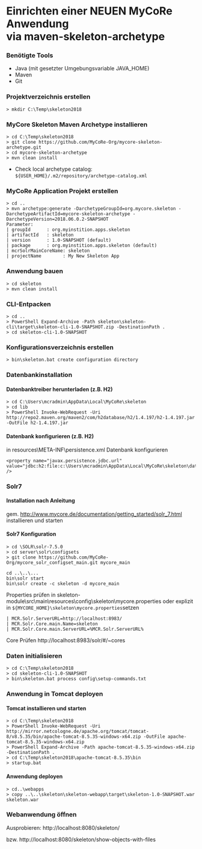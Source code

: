 Einrichten einer NEUEN MyCoRe Anwendung <br>via maven-skeleton-archetype
========================================================================
### Benötigte Tools
- Java (mit gesetzter Umgebungsvariable JAVA_HOME)
- Maven
- Git

### Projektverzeichnis erstellen
```
> mkdir C:\Temp\skeleton2018
```
### MyCore Skeleton Maven Archetype installieren
```
> cd C:\Temp\skeleton2018
> git clone https://github.com/MyCoRe-Org/mycore-skeleton-archetype.git
> cd mycore-skeleton-archetype 
> mvn clean install
```
- Check local archetype catalog: `${USER_HOME}/.m2/repository/archetype-catalog.xml`

### MyCoRe Application Projekt erstellen
```
> cd ..
> mvn archetype:generate -DarchetypeGroupId=org.mycore.skeleton -DarchetypeArtifactId=mycore-skeleton-archetype -DarchetypeVersion=2018.06.0.2-SNAPSHOT
Parameter:
| groupId      : org.myinstition.apps.skeleton
| artifactId   : skeleton
| version      : 1.0-SNAPSHOT (default)
| package      : org.myinstition.apps.skeleton (default)
| mcrSolrMainCoreName: skeleton
| projectName        : My New Skeleton App
```

### Anwendung bauen
```
> cd skeleton
> mvn clean install
```

### CLI-Entpacken
```
> cd ..
> PowerShell Expand-Archive -Path skeleton\skeleton-cli\target\skeleton-cli-1.0-SNAPSHOT.zip -DestinationPath .
> cd skeleton-cli-1.0-SNAPSHOT
```

### Konfigurationsverzeichnis erstellen
```
> bin\skeleton.bat create configuration directory
```

### Datenbankinstallation
#### Datenbanktreiber herunterladen (z.B. H2)

```
> cd C:\Users\mcradmin\AppData\Local\MyCoRe\skeleton
> cd lib
> PowerShell Invoke-WebRequest -Uri http://repo2.maven.org/maven2/com/h2database/h2/1.4.197/h2-1.4.197.jar -OutFile h2-1.4.197.jar
```
#### Datenbank konfigurieren (z.B. H2)
in resources\META-INF\persistence.xml Datenbank konfigurieren
```
<property name="javax.persistence.jdbc.url" value="jdbc:h2:file:c:\Users\mcradmin\AppData\Local\MyCoRe\skeleton\data\h2\mycore;AUTO_SERVER=TRUE" />
```
### Solr7
#### Installation nach Anleitung
gem. http://www.mycore.de/documentation/getting_started/solr_7.html
installieren und starten

#### Solr7 Konfiguration
```
> cd \SOLR\solr-7.5.0
> cd server\solr\configsets
> git clone https://github.com/MyCoRe-Org/mycore_solr_configset_main.git mycore_main
```
```
cd ..\..\...
bin\solr start
bin\solr create -c skeleton -d mycore_main
```
Properties prüfen in skeleton-module\src\main\resources\config\skeleton\mycore.properties
oder explizit in `${MYCORE_HOME}\skeleton\mycore.properties`setzen
```
| MCR.Solr.ServerURL=http://localhost:8983/
| MCR.Solr.Core.main.Name=skeleton
| MCR.Solr.Core.main.ServerURL=%MCR.Solr.ServerURL%
```
Core Prüfen http://localhost:8983/solr/#/~cores

### Daten initialisieren
```
> cd C:\Temp\skeleton2018
> cd skeleton-cli-1.0-SNAPSHOT
> bin\skeleton.bat process config\setup-commands.txt
```
### Anwendung in Tomcat deployen
#### Tomcat installieren und starten
```
> cd C:\Temp\skeleton2018
> PowerShell Invoke-WebRequest -Uri http://mirror.netcologne.de/apache.org/tomcat/tomcat-8/v8.5.35/bin/apache-tomcat-8.5.35-windows-x64.zip -OutFile apache-tomcat-8.5.35-windows-x64.zip
> PowerShell Expand-Archive -Path apache-tomcat-8.5.35-windows-x64.zip -DestinationPath .
> cd C:\Temp\skeleton2018\apache-tomcat-8.5.35\bin
> startup.bat
```
#### Anwendung deployen
```
> cd..\webapps
> copy ..\..\skeleton\skeleton-webapp\target\skeleton-1.0-SNAPSHOT.war skeleton.war
```

### Webanwendung öffnen
Ausprobieren: http://localhost:8080/skeleton/

bzw. http://localhost:8080/skeleton/show-objects-with-files

